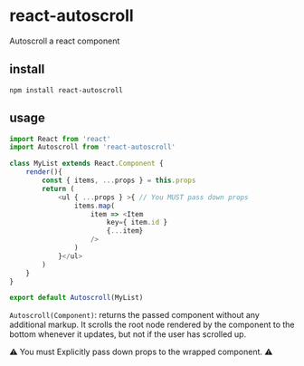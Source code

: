 # react-autoscroll

Autoscroll a react component

## install

`npm install react-autoscroll`

## usage

```js
import React from 'react'
import Autoscroll from 'react-autoscroll'

class MyList extends React.Component {
    render(){
        const { items, ...props } = this.props
        return (
            <ul { ...props } >{ // You MUST pass down props
                items.map(
                    item => <Item 
                        key={ item.id } 
                        {...item}
                    />
                )
            }</ul>
        )
    }
}

export default Autoscroll(MyList)
```

`Autoscroll(Component)`: returns the passed component without any additional markup.
It scrolls the root node rendered by the component to the bottom whenever it updates, but not if the user has scrolled up.

⚠️ You must Explicitly pass down props to the wrapped component. ⚠️
